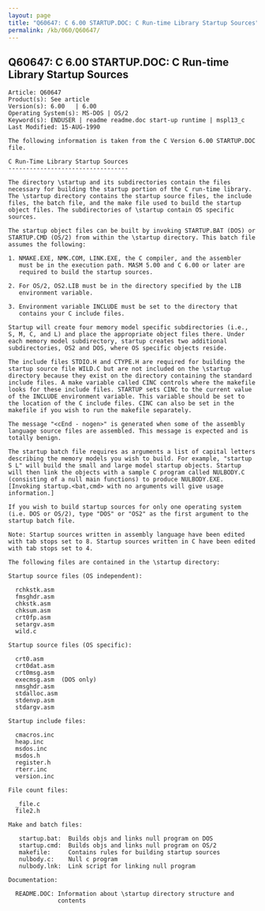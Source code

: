 ```yaml
---
layout: page
title: "Q60647: C 6.00 STARTUP.DOC: C Run-time Library Startup Sources"
permalink: /kb/060/Q60647/
---
```


## Q60647: C 6.00 STARTUP.DOC: C Run-time Library Startup Sources

	Article: Q60647
	Product(s): See article
	Version(s): 6.00   | 6.00
	Operating System(s): MS-DOS | OS/2
	Keyword(s): ENDUSER | readme readme.doc start-up runtime | mspl13_c
	Last Modified: 15-AUG-1990
	
	The following information is taken from the C Version 6.00 STARTUP.DOC
	file.
	
	C Run-Time Library Startup Sources
	----------------------------------
	
	The directory \startup and its subdirectories contain the files
	necessary for building the startup portion of the C run-time library.
	The \startup directory contains the startup source files, the include
	files, the batch file, and the make file used to build the startup
	object files. The subdirectories of \startup contain OS specific
	sources.
	
	The startup object files can be built by invoking STARTUP.BAT (DOS) or
	STARTUP.CMD (OS/2) from within the \startup directory. This batch file
	assumes the following:
	
	1. NMAKE.EXE, NMK.COM, LINK.EXE, the C compiler, and the assembler
	   must be in the execution path. MASM 5.00 and C 6.00 or later are
	   required to build the startup sources.
	
	2. For OS/2, OS2.LIB must be in the directory specified by the LIB
	   environment variable.
	
	3. Environment variable INCLUDE must be set to the directory that
	   contains your C include files.
	
	Startup will create four memory model specific subdirectories (i.e.,
	S, M, C, and L) and place the appropriate object files there. Under
	each memory model subdirectory, startup creates two additional
	subdirectories, OS2 and DOS, where OS specific objects reside.
	
	The include files STDIO.H and CTYPE.H are required for building the
	startup source file WILD.C but are not included on the \startup
	directory because they exist on the directory containing the standard
	include files. A make variable called CINC controls where the makefile
	looks for these include files. STARTUP sets CINC to the current value
	of the INCLUDE environment variable. This variable should be set to
	the location of the C include files. CINC can also be set in the
	makefile if you wish to run the makefile separately.
	
	The message "<cEnd - nogen>" is generated when some of the assembly
	language source files are assembled. This message is expected and is
	totally benign.
	
	The startup batch file requires as arguments a list of capital letters
	describing the memory models you wish to build. For example, "startup
	S L" will build the small and large model startup objects. Startup
	will then link the objects with a sample C program called NULBODY.C
	(consisting of a null main functions) to produce NULBODY.EXE.
	[Invoking startup.<bat,cmd> with no arguments will give usage
	information.]
	
	If you wish to build startup sources for only one operating system
	(i.e. DOS or OS/2), type "DOS" or "OS2" as the first argument to the
	startup batch file.
	
	Note: Startup sources written in assembly language have been edited
	with tab stops set to 8. Startup sources written in C have been edited
	with tab stops set to 4.
	
	The following files are contained in the \startup directory:
	
	Startup source files (OS independent):
	
	  rchkstk.asm
	  fmsghdr.asm
	  chkstk.asm
	  chksum.asm
	  crt0fp.asm
	  setargv.asm
	  wild.c
	
	Startup source files (OS specific):
	
	  crt0.asm
	  crt0dat.asm
	  crt0msg.asm
	  execmsg.asm  (DOS only)
	  nmsghdr.asm
	  stdalloc.asm
	  stdenvp.asm
	  stdargv.asm
	
	Startup include files:
	
	  cmacros.inc
	  heap.inc
	  msdos.inc
	  msdos.h
	  register.h
	  rterr.inc
	  version.inc
	
	File count files:
	
	  _file.c
	  file2.h
	
	Make and batch files:
	
	   startup.bat:  Builds objs and links null program on DOS
	   startup.cmd:  Builds objs and links null program on OS/2
	   makefile:     Contains rules for building startup sources
	   nulbody.c:    Null c program
	   nulbody.lnk:  Link script for linking null program
	
	Documentation:
	
	  README.DOC: Information about \startup directory structure and
	              contents
